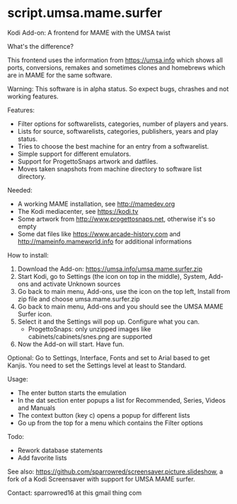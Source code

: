 # script.umsa.mame.surfer
Kodi Add-on: A frontend for MAME with the UMSA twist

What's the difference?

This frontend uses the information from https://umsa.info which shows all
ports, conversions, remakes and sometimes clones and homebrews which are in MAME
for the same software.

Warning:
This software is in alpha status. So expect bugs, chrashes and not working features.

Features:
- Filter options for softwarelists, categories, number of players and years.
- Lists for source, softwarelists, categories, publishers, years and play status.
- Tries to choose the best machine for an entry from a softwarelist.
- Simple support for different emulators.
- Support for ProgettoSnaps artwork and datfiles.
- Moves taken snapshots from machine directory to software list directory.

Needed:
- A working MAME installation, see http://mamedev.org
- The Kodi mediacenter, see https://kodi.tv
- Some artwork from http://www.progettosnaps.net, otherwise it's so empty
- Some dat files like https://www.arcade-history.com and http://mameinfo.mameworld.info
  for additional informations

How to install:
1. Download the Add-on: https://umsa.info/umsa.mame.surfer.zip
2. Start Kodi, go to Settings (the icon on top in the middle), System,
   Add-ons and activate Unknown sources
3. Go back to main menu, Add-ons, use the icon on the top left,
   Install from zip file and choose umsa.mame.surfer.zip
4. Go back to main menu, Add-ons and you should see the UMSA MAME Surfer icon.
5. Select it and the Settings will pop up. Configure what you can.
   - ProgettoSnaps: only unzipped images like cabinets/cabinets/snes.png are supported
6. Now the Add-on will start. Have fun.

Optional: Go to Settings, Interface, Fonts and set to Arial based to get Kanjis.
You need to set the Settings level at least to Standard.

Usage:
- The enter button starts the emulation
- In the dat section enter popups a list for Recommended, Series, Videos and Manuals
- The context button (key c) opens a popup for different lists
- Go up from the top for a menu which contains the Filter options

Todo:
- Rework database statements
- Add favorite lists

See also:
https://github.com/sparrowred/screensaver.picture.slideshow, a fork of a
Kodi Screensaver with support for UMSA MAME surfer.

Contact: sparrowred16 at this gmail thing com